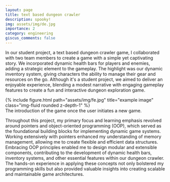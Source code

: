 ```yaml
---
layout: page
title: text based dungeon crawler
description: spooky!
img: assets/img/de.jpg
importance: 2
category: engineering
giscus_comments: false
---
```


In our student project, a text based dungeon crawler game, I collaborated with two team members to create a game with a simple yet captivating story. We incorporated dynamic health bars for players and enemies, adding a strategic element to the gameplay. The highlight was our dynamic inventory system, giving characters the ability to manage their gear and resources on the go. Although it's a student project, we aimed to deliver an enjoyable experience, blending a modest narrative with engaging gameplay features to create a fun and interactive dungeon exploration game.

<div class="row">
    <div class="col-sm mt-3 mt-md-0">
        {% include figure.html path="assets/img/fe.jpg" title="example image" class="img-fluid rounded z-depth-1" %}
    </div>
</div>
<div class="caption">
    The introduction of the game once the user initiates a new game.
</div>

Throughout this project, my primary focus and learning emphasis revolved around pointers and object-oriented programming (OOP), which served as the foundational building blocks for implementing dynamic game systems. Working extensively with pointers enhanced my understanding of memory management, allowing me to create flexible and efficient data structures. Embracing OOP principles enabled me to design modular and extensible components, contributing to the development of dynamic health bars, inventory systems, and other essential features within our dungeon crawler. The hands-on experience in applying these concepts not only bolstered my programming skills but also provided valuable insights into creating scalable and maintainable game architectures.
